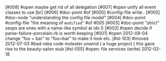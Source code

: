 [#008] #open maybe get rid of all delegation
[#007] #open unify all event classes to use [br]
[#006]       #doc-point #of [#005] #config-file write..
[#005]       #doc-node "understanding the config file model"
[#004]       #doc-point #config-file "the meaning of `modified`" #of #005
[#003]       #doc-point "strict" sexps are ones with a name-like symbol at idx 0
[#002] #open decide if parse-failure-porcelain.rb is worth keeping
[#001] #open 2012-09-04 change "foo = bar" to "foo=bar" to make it look etc.
[#sl-103]          #moved 2012-07-03 #bad-idea code molester unwind
                   ( a huge project ) this gave rise to the beauty-salon stub
[#sl-055] #open: file services (write) 2012-02-18
